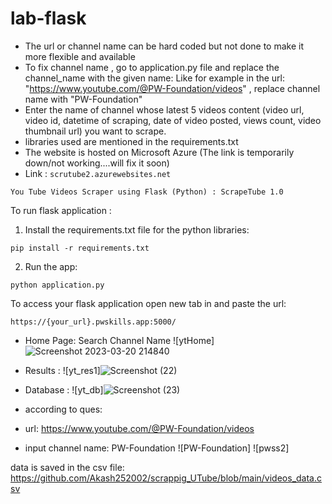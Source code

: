 
# lab-flask

<!-- ![image](https://user-images.githubusercontent.com/115451707/196919992-edcfea8b-e3f6-4f35-9398-43be66b5622d.png) -->
- The url or channel name can be hard coded but not done to make it more flexible and available
- To fix channel name , go to application.py file and replace the channel_name with the given name:
Like for example in the url:  "https://www.youtube.com/@PW-Foundation/videos" , replace channel name with "PW-Foundation"
- Enter the name of channel whose latest 5 videos content (video url, video id, datetime of scraping, date of video posted, views count, video thumbnail url) you want to scrape.
- libraries used are mentioned in the requirements.txt
- The website is hosted on Microsoft Azure 
(The link is temporarily down/not working....will fix it soon)
- Link : ```scrutube2.azurewebsites.net ```

```
You Tube Videos Scraper using Flask (Python) : ScrapeTube 1.0
```
To run flask application :
1. Install the requirements.txt file for the python libraries:
```
pip install -r requirements.txt
```
2. Run the app:
```
python application.py
```

To access your flask application open new tab in and paste the url:
```
https://{your_url}.pwskills.app:5000/
```
- Home Page: Search Channel Name
![ytHome]![Screenshot 2023-03-20 214840](https://user-images.githubusercontent.com/97967936/226414482-813d27bd-c090-4cf6-a5b6-eb89907a34b9.png)

- Results :
![yt_res1]![Screenshot (22)](https://user-images.githubusercontent.com/97967936/226414518-ede155dd-3e41-4f4d-8ba4-10ba746c539d.png)

- Database :
![yt_db]![Screenshot (23)](https://user-images.githubusercontent.com/97967936/226417381-9b2d57e6-6110-4e93-af1b-ac99b240e184.png)


- according to ques:

- url: https://www.youtube.com/@PW-Foundation/videos
- input channel name: PW-Foundation
![PW-Foundation]
![pwss2]

data is saved in the csv file: https://github.com/Akash252002/scrappig_UTube/blob/main/videos_data.csv
